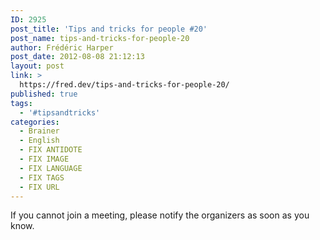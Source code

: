 ```yaml
---
ID: 2925
post_title: 'Tips and tricks for people #20'
post_name: tips-and-tricks-for-people-20
author: Frédéric Harper
post_date: 2012-08-08 21:12:13
layout: post
link: >
  https://fred.dev/tips-and-tricks-for-people-20/
published: true
tags:
  - '#tipsandtricks'
categories:
  - Brainer
  - English
  - FIX ANTIDOTE
  - FIX IMAGE
  - FIX LANGUAGE
  - FIX TAGS
  - FIX URL
---
```

<p>If you cannot join a meeting, please notify the organizers as soon as you know.</p> 